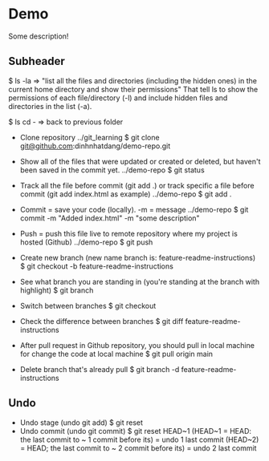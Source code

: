 # Demo

Some description!

## Subheader

$ ls -la => "list all the files and directories (including the hidden ones) in the current home directory and show their permissions"
That tell ls to show the permissions of each file/directory (-l) and include hidden files and directories in the list (-a).

$ ls cd - => back to previous folder

- Clone repository
  ../git_learning
  $ git clone git@github.com:dinhnhatdang/demo-repo.git

- Show all of the files that were updated or created or deleted, but haven't been saved in the commit yet.
  ../demo-repo
  $ git status

- Track all the file before commit (git add .) or track specific a file before commit (git add index.html as example)
  ../demo-repo
  $ git add .

- Commit = save your code (locally). -m = message
  ../demo-repo
  $ git commit -m "Added index.html" -m "some description"

- Push = push this file live to remote repository where my project is hosted (Github)
  ../demo-repo
  $ git push

- Create new branch (new name branch is: feature-readme-instructions)
  $ git checkout -b feature-readme-instructions

- See what branch you are standing in (you're standing at the branch with highlight)
  $ git branch

- Switch between branches
  $ git checkout <branch name>

- Check the difference between branches
  $ git diff feature-readme-instructions

- After pull request in Github repository, you should pull in local machine for change the code at local machine
  $ git pull origin main

- Delete branch that's already pull
  $ git branch -d feature-readme-instructions

## Undo

- Undo stage (undo git add)
  $ git reset <file name>
- Undo commit (undo git commit)
  $ git reset HEAD~1
  (HEAD~1 = HEAD: the last commit to ~ 1 commit before its) = undo 1 last commit
  (HEAD~2) = HEAD; the last commit to ~ 2 commit before its) = undo 2 last commit

